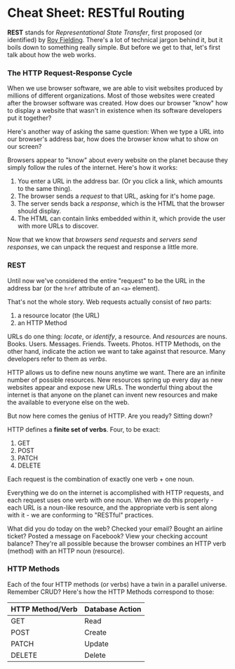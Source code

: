 # Cheat Sheet: RESTful Routing

**REST** stands for *Representational State Transfer*, first proposed (or identified) by [Roy Fielding](http://www.ics.uci.edu/~fielding/pubs/dissertation/fielding_dissertation.pdf).  There's a lot of technical jargon behind it, but it boils down to something really simple.  But before we get to that, let's first talk about how the web works.

### The HTTP Request-Response Cycle

When we use browser software, we are able to visit websites produced by millions of different organizations.  Most of those websites were created after the browser software was created.  How does our browser "know" how to display a website that wasn't in existence when its software developers put it together?

Here's another way of asking the same question: When we type a URL into our browser's address bar, how does the browser know what to show on our screen?

Browsers appear to "know" about every website on the planet because they simply follow the rules of the internet.  Here's how it works:

1. You enter a URL in the address bar.  (Or you click a link, which amounts to the same thing).
2. The browser sends a *request* to that URL, asking for it's home page.
3. The server sends back a *response*, which is the HTML that the browser should display.
4. The HTML can contain links embedded within it, which provide the user with more URLs to discover.

Now that we know that *browsers send requests* and *servers send responses*, we can unpack the request and response a little more.

### REST

Until now we've considered the entire "request" to be the URL in the address bar (or the `href` attribute of an `<a>` element).

That's not the whole story.  Web requests actually consist of *two* parts:

1. a resource locator (the URL)
2. an HTTP Method

URLs do one thing: *locate*, or *identify*, a resource.  And *resources* are nouns.  Books. Users. Messages. Friends.  Tweets. Photos. HTTP Methods, on the other hand, indicate the action we want to take against that resource.  Many developers refer to them as *verbs*.

HTTP allows us to define new nouns anytime we want.  There are an infinite number of possible resources.  New resources spring up every day as new websites appear and expose new URLs.  The wonderful thing about the internet is that anyone on the planet can invent new resources and make the available to everyone else on the web.

But now here comes the genius of HTTP.  Are you ready?  Sitting down?

HTTP defines a **finite set of verbs**.  Four, to be exact:

1. GET
2. POST
3. PATCH
4. DELETE

Each request is the combination of exactly one verb + one noun.

Everything we do on the internet is accomplished with HTTP requests, and each request uses one verb with one noun.  When we do this properly - each URL is a noun-like resource, and the appropriate verb is sent along with it - we are conforming to "RESTful" practices.

What did you do today on the web?  Checked your email? Bought an airline ticket? Posted a message on Facebook?  View your checking account balance?  They're all possible because the browser combines an HTTP verb (method) with an HTTP noun (resource).

### HTTP Methods

Each of the four HTTP methods (or verbs) have a twin in a parallel universe.  Remember CRUD? Here's how the HTTP Methods correspond to those:

|HTTP Method/Verb|Database Action|
|----|-----|
|GET|Read|
|POST|Create|
|PATCH|Update|
|DELETE|Delete|


